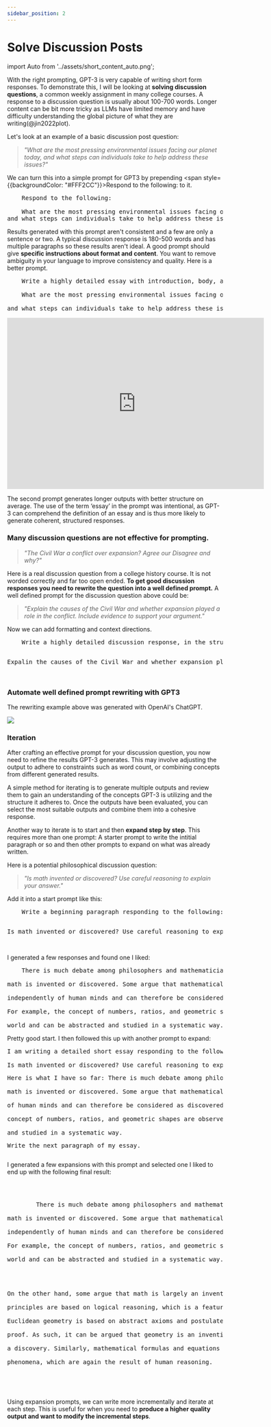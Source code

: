 ```yaml
---
sidebar_position: 2
---
```


# Solve Discussion Posts

import Auto from '../assets/short_content_auto.png';

With the right prompting, GPT-3 is very capable of writing short form responses. To demonstrate this, I will be looking at **solving discussion questions**, a common weekly assignment in many college courses. A response to a discussion question is usually about 100-700 words. Longer content can be bit more tricky as LLMs have limited memory and have difficulty understanding the global picture of what they are writing(@jin2022plot).

Let's look at an example of a basic discussion post question:

> _"What are the most pressing environmental issues facing our planet today, and what steps can individuals take to help address these issues?"_

We can turn this into a simple prompt for GPT3 by prepending <span style={{backgroundColor: "#FFF2CC"}}>Respond to the following:</span> to it.

<pre>
    <span style={{backgroundColor: "#FFF2CC"}}>Respond to the following:</span><br/>
    What are the most pressing environmental issues facing our planet today, <br/>and what steps can individuals take to help address these issues?
</pre>

Results generated with this prompt aren't consistent and a few are only a sentence or two. A typical discussion response is 180-500 words and has multiple paragraphs so these results aren't ideal. A good prompt should give **specific instructions about format and content**. You want to remove ambiguity in your language to improve consistency and quality. Here is a better prompt.

<pre>
    <span style={{backgroundColor: "#FFF2CC"}}>Write a highly detailed essay with introduction, body, and conclusion paragraphs responding to the following:</span><br/>
    What are the most pressing environmental issues facing our planet today,
    <br/>and what steps can individuals take to help address these issues?
</pre>

<iframe src="https://player.vimeo.com/video/778327269?h=77d739ae72&amp;badge=0&amp;autopause=0&amp;player_id=0&amp;app_id=58479" width="600" height="400" frameborder="0" allow="autoplay; fullscreen; picture-in-picture" allowfullscreen title="example"></iframe>

The second prompt generates longer outputs with better structure on average. The use of the term ‘essay’ in the prompt was intentional, as GPT-3 can comprehend the definition of an essay and is thus more likely to generate coherent, structured responses. 

### Many discussion questions are not effective for prompting.

> _"The Civil War a conflict over expansion? Agree our Disagree and why?"_

Here is a real discussion question from a college history course. It is not worded correctly and far too open ended. **To get good discussion responses you need to rewrite the question into a well defined prompt.** A well defined prompt for the discussion question above could be:

> _"Explain the causes of the Civil War and whether expansion played a role in the conflict. Include evidence to support your argument."_

Now we can add formatting and context directions.

<pre>
    <span style={{backgroundColor: "#FFF2CC"}}>Write a highly detailed discussion response, in the structure of an essay, responding to the following prompt:</span>
    <p>Expalin the causes of the Civil War and whether expansion played a role in the conflict. Include evidence to support your argument.</p>
</pre>

### Automate well defined prompt rewriting with GPT3

The rewriting example above was generated with OpenAI's ChatGPT.

<div style={{textAlign: 'left'}}>
  <img src={Auto} style={{width: "500px"}} />
</div>

### Iteration

After crafting an effective prompt for your discussion question, you now need to refine the results GPT-3 generates. This may involve adjusting the output to adhere to constraints such as word count, or combining concepts from different generated results. 

A simple method for iterating is to generate multiple outputs and review them to gain an understanding of the concepts GPT-3 is utilizing and the structure it adheres to. Once the outputs have been evaluated, you can select the most suitable outputs and combine them into a cohesive response. 

Another way to iterate is to start and then **expand step by step**. This requires more than one prompt: A starter prompt to write the intitial paragraph or so and then other prompts to expand on what was already written.

Here is a potential philosophical discussion question:

> _"Is math invented or discovered? Use careful reasoning to explain your answer."_

Add it into a start prompt like this:

<pre>
    <span style={{backgroundColor: "#FFF2CC"}}>Write a beginning paragraph responding to the following:</span>
    <p>Is math invented or discovered? Use careful reasoning to explain your answer</p>
</pre>

I generated a few responses and found one I liked:

<pre>
    <span style={{backgroundColor: "#D2F4D3"}}>There is much debate among philosophers and mathematicians as to whether 
    <br/>math is invented or discovered. Some argue that mathematical concepts and principles exist 
    <br/>independently of human minds and can therefore be considered as discovered rather than invented. 
    <br/>For example, the concept of numbers, ratios, and geometric shapes are observed in the natural 
    <br/>world and can be abstracted and studied in a systematic way.</span>
</pre>

Pretty good start. I then followed this up with another prompt to expand:

<pre>
<span style={{backgroundColor: '#FFF2CC'}}>I am writing a detailed short essay responding to the following prompt:</span> 
<br/>Is math invented or discovered? Use careful reasoning to explain your answer. <span style={{backgroundColor: '#FFF2CC'}}><p/>Here is what I have so far:</span> There is much debate among philosophers and mathematicians as to whether 
<br/>math is invented or discovered. Some argue that mathematical concepts and principles exist independently
<br/>of human minds and can therefore be considered as discovered rather than invented. For example, the
<br/>concept of numbers, ratios, and geometric shapes are observed in the natural world and can be abstracted
<br/>and studied in a systematic way. <p/><span style={{backgroundColor: '#FFF2CC'}}>Write the next paragraph of my essay.</span>
</pre>

I generated a few expansions with this prompt and selected one I liked to end up with the following final result:

<pre>
    <p>
        There is much debate among philosophers and mathematicians as to whether 
        <br/>math is invented or discovered. Some argue that mathematical concepts and principles exist 
        <br/>independently of human minds and can therefore be considered as discovered rather than invented. 
        <br/>For example, the concept of numbers, ratios, and geometric shapes are observed in the natural 
        <br/>world and can be abstracted and studied in a systematic way.
        <span style={{backgroundColor: "#D2F4D3"}}>
        <br/>
        <br/>On the other hand, some argue that math is largely an invention of the human mind. Mathematical
        <br/>principles are based on logical reasoning, which is a feature of the human mind. For instance,
        <br/>Euclidean geometry is based on abstract axioms and postulates, which are accepted as true without
        <br/>proof. As such, it can be argued that geometry is an invention of the human mind rather than 
        <br/>a discovery. Similarly, mathematical formulas and equations are used to model and predict physical
        <br/>phenomena, which are again the result of human reasoning. 
        </span>
    </p>
</pre>

Using expansion prompts, we can write more incrementally and iterate at each step. This is useful for when you need to **produce a higher quality output and want to modify the incremental steps**.